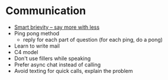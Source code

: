 # Communication

- [Smart brievity – say more with less](https://proposal.illinois.edu/files/2023/12/Smart-Brevity.pdf)
- Ping pong method
  - reply for each part of question (for each ping, do a pong)
- Learn to write mail
- C4 model
- Don't use fillers while speaking
- Prefer async chat instead of calling
- Avoid texting for quick calls, explain the problem
